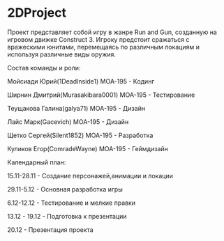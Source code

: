 # 2DProject
Проект представляет собой игру в жанре Run and Gun, созданную на игровом движке Construct 3. Игроку предстоит сражаться с вражескими юнитами, перемещаясь по различным локациям и используя различные виды оружия.

Состав команды и роли:

Мойсиади Юрий(1DeadInside1) МОА-195 - Кодинг

Ширнин Дмитрий(Murasakibara0001) МОА-195 - Тестирование

Теущакова Галина(galya71) МОА-195 - Дизайн

Лайс Марк(Gacevich) МОА-195 - Дизайн

Щетко Сергей(Silent1852) МОА-195 - Разработка

Куликов Егор(ComradeWayne) МОА-195 - Геймдизайн


Календарный план:

15.11-28.11 - Создание персонажей,анимации и локации

29.11-5.12 - Основная разработка игры

6.12-12.12 - Тестирование и мелкие правки

13.12 - 19.12 - Подготовка к презентации

20.12 - Презентация проекта
